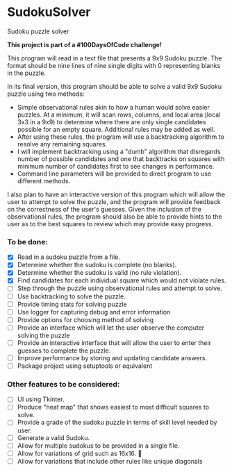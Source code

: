 # SudokuSolver
Sudoku puzzle solver

**This project is part of a #100DaysOfCode challenge!**

This program will read in a text file that presents a 9x9 Sudoku puzzle. The format should be nine lines
of nine single digits with 0 representing blanks in the puzzle.

In its final version, this program should be able to solve a valid 9x9 Sudoku puzzle using two methods:
* Simple observational rules akin to how a human would solve easier puzzles. At a minimum, it will scan
rows, columns, and local area (local 3x3 in a 9x9) to determine where there are only single candidates possible 
for an empty square. Additional rules may be added as well.
* After using these rules, the program will use a backtracking algorithm to resolve any remaining squares.
* I will implement backtracking using a "dumb" algorithm that disregards number of possible candidates and
one that backtracks on squares with minimum number of candidates first to see changes in performance.
* Command line parameters will be provided to direct program to use different methods.

I also plan to have an interactive version of this program which will allow the user to attempt to solve
the puzzle, and the program will provide feedback on the correctness of the user's guesses. Given the inclusion
of the observational rules, the program should also be able to provide hints to the user as to the best squares
to review which may provide easy progress.

### To be done:
- [x] Read in a sudoku puzzle from a file.
- [x] Determine whether the sudoku is complete (no blanks).
- [x] Determine whether the sudoku is valid (no rule violation).
- [x] Find candidates for each individual square which would not violate rules.
- [ ] Step through the puzzle using observational rules and attempt to solve.
- [ ] Use backtracking to solve the puzzle.
- [ ] Provide timing stats for solving puzzle
- [ ] Use logger for capturing debug and error information
- [ ] Provide options for choosing method of solving
- [ ] Provide an interface which will let the user observe the computer solving the puzzle
- [ ] Provide an interactive interface that will allow the user to enter their guesses to complete the puzzle.
- [ ] Improve performance by storing and updating candidate answers.
- [ ] Package project using setuptools or equivalent

### Other features to be considered:
- [ ] UI using Tkinter.
- [ ] Produce "heat map" that shows easiest to most difficult squares to solve. 
- [ ] Provide a grade of the sudoku puzzle in terms of skill level needed by user.
- [ ] Generate a valid Sudoku.
- [ ] Allow for multiple sudokus to be provided in a single file.
- [ ] Allow for variations of grid such as 16x16. :construction:
- [ ] Allow for variations that include other rules like unique diagonals
